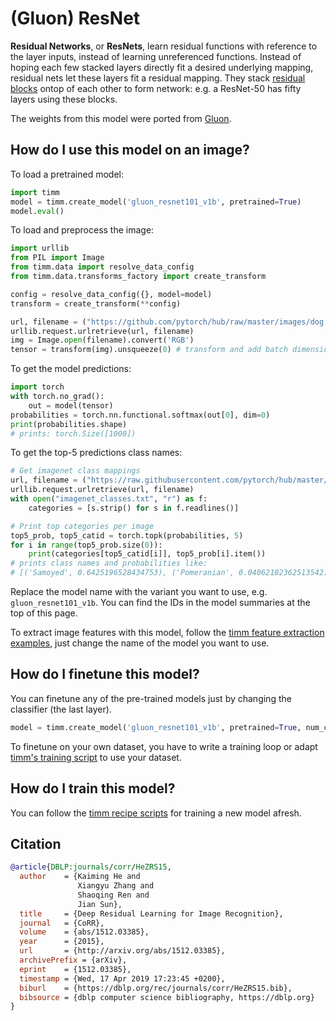 # (Gluon) ResNet

**Residual Networks**, or **ResNets**, learn residual functions with reference to the layer inputs, instead of learning unreferenced functions. Instead of hoping each few stacked layers directly fit a desired underlying mapping, residual nets let these layers fit a residual mapping. They stack [residual blocks](https://paperswithcode.com/method/residual-block) ontop of each other to form network: e.g. a ResNet-50 has fifty layers using these blocks. 

The weights from this model were ported from [Gluon](https://cv.gluon.ai/model_zoo/classification.html).

## How do I use this model on an image?
To load a pretrained model:

```python
import timm
model = timm.create_model('gluon_resnet101_v1b', pretrained=True)
model.eval()
```

To load and preprocess the image:
```python 
import urllib
from PIL import Image
from timm.data import resolve_data_config
from timm.data.transforms_factory import create_transform

config = resolve_data_config({}, model=model)
transform = create_transform(**config)

url, filename = ("https://github.com/pytorch/hub/raw/master/images/dog.jpg", "dog.jpg")
urllib.request.urlretrieve(url, filename)
img = Image.open(filename).convert('RGB')
tensor = transform(img).unsqueeze(0) # transform and add batch dimension
```

To get the model predictions:
```python
import torch
with torch.no_grad():
    out = model(tensor)
probabilities = torch.nn.functional.softmax(out[0], dim=0)
print(probabilities.shape)
# prints: torch.Size([1000])
```

To get the top-5 predictions class names:
```python
# Get imagenet class mappings
url, filename = ("https://raw.githubusercontent.com/pytorch/hub/master/imagenet_classes.txt", "imagenet_classes.txt")
urllib.request.urlretrieve(url, filename) 
with open("imagenet_classes.txt", "r") as f:
    categories = [s.strip() for s in f.readlines()]

# Print top categories per image
top5_prob, top5_catid = torch.topk(probabilities, 5)
for i in range(top5_prob.size(0)):
    print(categories[top5_catid[i]], top5_prob[i].item())
# prints class names and probabilities like:
# [('Samoyed', 0.6425196528434753), ('Pomeranian', 0.04062102362513542), ('keeshond', 0.03186424449086189), ('white wolf', 0.01739676296710968), ('Eskimo dog', 0.011717947199940681)]
```

Replace the model name with the variant you want to use, e.g. `gluon_resnet101_v1b`. You can find the IDs in the model summaries at the top of this page.

To extract image features with this model, follow the [timm feature extraction examples](https://rwightman.github.io/pytorch-image-models/feature_extraction/), just change the name of the model you want to use.

## How do I finetune this model?
You can finetune any of the pre-trained models just by changing the classifier (the last layer).
```python
model = timm.create_model('gluon_resnet101_v1b', pretrained=True, num_classes=NUM_FINETUNE_CLASSES)
```
To finetune on your own dataset, you have to write a training loop or adapt [timm's training
script](https://github.com/rwightman/pytorch-image-models/blob/master/train.py) to use your dataset.

## How do I train this model?

You can follow the [timm recipe scripts](https://rwightman.github.io/pytorch-image-models/scripts/) for training a new model afresh.

## Citation

```BibTeX
@article{DBLP:journals/corr/HeZRS15,
  author    = {Kaiming He and
               Xiangyu Zhang and
               Shaoqing Ren and
               Jian Sun},
  title     = {Deep Residual Learning for Image Recognition},
  journal   = {CoRR},
  volume    = {abs/1512.03385},
  year      = {2015},
  url       = {http://arxiv.org/abs/1512.03385},
  archivePrefix = {arXiv},
  eprint    = {1512.03385},
  timestamp = {Wed, 17 Apr 2019 17:23:45 +0200},
  biburl    = {https://dblp.org/rec/journals/corr/HeZRS15.bib},
  bibsource = {dblp computer science bibliography, https://dblp.org}
}
```

<!--
Type: model-index
Collections:
- Name: Gloun ResNet
  Paper:
    Title: Deep Residual Learning for Image Recognition
    URL: https://paperswithcode.com/paper/deep-residual-learning-for-image-recognition
Models:
- Name: gluon_resnet101_v1b
  In Collection: Gloun ResNet
  Metadata:
    FLOPs: 10068547584
    Parameters: 44550000
    File Size: 178723172
    Architecture:
    - 1x1 Convolution
    - Batch Normalization
    - Bottleneck Residual Block
    - Convolution
    - Global Average Pooling
    - Max Pooling
    - ReLU
    - Residual Block
    - Residual Connection
    - Softmax
    Tasks:
    - Image Classification
    Training Data:
    - ImageNet
    ID: gluon_resnet101_v1b
    Crop Pct: '0.875'
    Image Size: '224'
    Interpolation: bicubic
  Code: https://github.com/rwightman/pytorch-image-models/blob/d8e69206be253892b2956341fea09fdebfaae4e3/timm/models/gluon_resnet.py#L89
  Weights: https://github.com/rwightman/pytorch-pretrained-gluonresnet/releases/download/v0.1/gluon_resnet101_v1b-3b017079.pth
  Results:
  - Task: Image Classification
    Dataset: ImageNet
    Metrics:
      Top 1 Accuracy: 79.3%
      Top 5 Accuracy: 94.53%
- Name: gluon_resnet101_v1c
  In Collection: Gloun ResNet
  Metadata:
    FLOPs: 10376567296
    Parameters: 44570000
    File Size: 178802575
    Architecture:
    - 1x1 Convolution
    - Batch Normalization
    - Bottleneck Residual Block
    - Convolution
    - Global Average Pooling
    - Max Pooling
    - ReLU
    - Residual Block
    - Residual Connection
    - Softmax
    Tasks:
    - Image Classification
    Training Data:
    - ImageNet
    ID: gluon_resnet101_v1c
    Crop Pct: '0.875'
    Image Size: '224'
    Interpolation: bicubic
  Code: https://github.com/rwightman/pytorch-image-models/blob/d8e69206be253892b2956341fea09fdebfaae4e3/timm/models/gluon_resnet.py#L113
  Weights: https://github.com/rwightman/pytorch-pretrained-gluonresnet/releases/download/v0.1/gluon_resnet101_v1c-1f26822a.pth
  Results:
  - Task: Image Classification
    Dataset: ImageNet
    Metrics:
      Top 1 Accuracy: 79.53%
      Top 5 Accuracy: 94.59%
- Name: gluon_resnet101_v1d
  In Collection: Gloun ResNet
  Metadata:
    FLOPs: 10377018880
    Parameters: 44570000
    File Size: 178802755
    Architecture:
    - 1x1 Convolution
    - Batch Normalization
    - Bottleneck Residual Block
    - Convolution
    - Global Average Pooling
    - Max Pooling
    - ReLU
    - Residual Block
    - Residual Connection
    - Softmax
    Tasks:
    - Image Classification
    Training Data:
    - ImageNet
    ID: gluon_resnet101_v1d
    Crop Pct: '0.875'
    Image Size: '224'
    Interpolation: bicubic
  Code: https://github.com/rwightman/pytorch-image-models/blob/d8e69206be253892b2956341fea09fdebfaae4e3/timm/models/gluon_resnet.py#L138
  Weights: https://github.com/rwightman/pytorch-pretrained-gluonresnet/releases/download/v0.1/gluon_resnet101_v1d-0f9c8644.pth
  Results:
  - Task: Image Classification
    Dataset: ImageNet
    Metrics:
      Top 1 Accuracy: 80.4%
      Top 5 Accuracy: 95.02%
- Name: gluon_resnet101_v1s
  In Collection: Gloun ResNet
  Metadata:
    FLOPs: 11805511680
    Parameters: 44670000
    File Size: 179221777
    Architecture:
    - 1x1 Convolution
    - Batch Normalization
    - Bottleneck Residual Block
    - Convolution
    - Global Average Pooling
    - Max Pooling
    - ReLU
    - Residual Block
    - Residual Connection
    - Softmax
    Tasks:
    - Image Classification
    Training Data:
    - ImageNet
    ID: gluon_resnet101_v1s
    Crop Pct: '0.875'
    Image Size: '224'
    Interpolation: bicubic
  Code: https://github.com/rwightman/pytorch-image-models/blob/d8e69206be253892b2956341fea09fdebfaae4e3/timm/models/gluon_resnet.py#L166
  Weights: https://github.com/rwightman/pytorch-pretrained-gluonresnet/releases/download/v0.1/gluon_resnet101_v1s-60fe0cc1.pth
  Results:
  - Task: Image Classification
    Dataset: ImageNet
    Metrics:
      Top 1 Accuracy: 80.29%
      Top 5 Accuracy: 95.16%
- Name: gluon_resnet152_v1b
  In Collection: Gloun ResNet
  Metadata:
    FLOPs: 14857660416
    Parameters: 60190000
    File Size: 241534001
    Architecture:
    - 1x1 Convolution
    - Batch Normalization
    - Bottleneck Residual Block
    - Convolution
    - Global Average Pooling
    - Max Pooling
    - ReLU
    - Residual Block
    - Residual Connection
    - Softmax
    Tasks:
    - Image Classification
    Training Data:
    - ImageNet
    ID: gluon_resnet152_v1b
    Crop Pct: '0.875'
    Image Size: '224'
    Interpolation: bicubic
  Code: https://github.com/rwightman/pytorch-image-models/blob/d8e69206be253892b2956341fea09fdebfaae4e3/timm/models/gluon_resnet.py#L97
  Weights: https://github.com/rwightman/pytorch-pretrained-gluonresnet/releases/download/v0.1/gluon_resnet152_v1b-c1edb0dd.pth
  Results:
  - Task: Image Classification
    Dataset: ImageNet
    Metrics:
      Top 1 Accuracy: 79.69%
      Top 5 Accuracy: 94.73%
- Name: gluon_resnet152_v1c
  In Collection: Gloun ResNet
  Metadata:
    FLOPs: 15165680128
    Parameters: 60210000
    File Size: 241613404
    Architecture:
    - 1x1 Convolution
    - Batch Normalization
    - Bottleneck Residual Block
    - Convolution
    - Global Average Pooling
    - Max Pooling
    - ReLU
    - Residual Block
    - Residual Connection
    - Softmax
    Tasks:
    - Image Classification
    Training Data:
    - ImageNet
    ID: gluon_resnet152_v1c
    Crop Pct: '0.875'
    Image Size: '224'
    Interpolation: bicubic
  Code: https://github.com/rwightman/pytorch-image-models/blob/d8e69206be253892b2956341fea09fdebfaae4e3/timm/models/gluon_resnet.py#L121
  Weights: https://github.com/rwightman/pytorch-pretrained-gluonresnet/releases/download/v0.1/gluon_resnet152_v1c-a3bb0b98.pth
  Results:
  - Task: Image Classification
    Dataset: ImageNet
    Metrics:
      Top 1 Accuracy: 79.91%
      Top 5 Accuracy: 94.85%
- Name: gluon_resnet152_v1d
  In Collection: Gloun ResNet
  Metadata:
    FLOPs: 15166131712
    Parameters: 60210000
    File Size: 241613584
    Architecture:
    - 1x1 Convolution
    - Batch Normalization
    - Bottleneck Residual Block
    - Convolution
    - Global Average Pooling
    - Max Pooling
    - ReLU
    - Residual Block
    - Residual Connection
    - Softmax
    Tasks:
    - Image Classification
    Training Data:
    - ImageNet
    ID: gluon_resnet152_v1d
    Crop Pct: '0.875'
    Image Size: '224'
    Interpolation: bicubic
  Code: https://github.com/rwightman/pytorch-image-models/blob/d8e69206be253892b2956341fea09fdebfaae4e3/timm/models/gluon_resnet.py#L147
  Weights: https://github.com/rwightman/pytorch-pretrained-gluonresnet/releases/download/v0.1/gluon_resnet152_v1d-bd354e12.pth
  Results:
  - Task: Image Classification
    Dataset: ImageNet
    Metrics:
      Top 1 Accuracy: 80.48%
      Top 5 Accuracy: 95.2%
- Name: gluon_resnet152_v1s
  In Collection: Gloun ResNet
  Metadata:
    FLOPs: 16594624512
    Parameters: 60320000
    File Size: 242032606
    Architecture:
    - 1x1 Convolution
    - Batch Normalization
    - Bottleneck Residual Block
    - Convolution
    - Global Average Pooling
    - Max Pooling
    - ReLU
    - Residual Block
    - Residual Connection
    - Softmax
    Tasks:
    - Image Classification
    Training Data:
    - ImageNet
    ID: gluon_resnet152_v1s
    Crop Pct: '0.875'
    Image Size: '224'
    Interpolation: bicubic
  Code: https://github.com/rwightman/pytorch-image-models/blob/d8e69206be253892b2956341fea09fdebfaae4e3/timm/models/gluon_resnet.py#L175
  Weights: https://github.com/rwightman/pytorch-pretrained-gluonresnet/releases/download/v0.1/gluon_resnet152_v1s-dcc41b81.pth
  Results:
  - Task: Image Classification
    Dataset: ImageNet
    Metrics:
      Top 1 Accuracy: 81.02%
      Top 5 Accuracy: 95.42%
- Name: gluon_resnet18_v1b
  In Collection: Gloun ResNet
  Metadata:
    FLOPs: 2337073152
    Parameters: 11690000
    File Size: 46816736
    Architecture:
    - 1x1 Convolution
    - Batch Normalization
    - Bottleneck Residual Block
    - Convolution
    - Global Average Pooling
    - Max Pooling
    - ReLU
    - Residual Block
    - Residual Connection
    - Softmax
    Tasks:
    - Image Classification
    Training Data:
    - ImageNet
    ID: gluon_resnet18_v1b
    Crop Pct: '0.875'
    Image Size: '224'
    Interpolation: bicubic
  Code: https://github.com/rwightman/pytorch-image-models/blob/d8e69206be253892b2956341fea09fdebfaae4e3/timm/models/gluon_resnet.py#L65
  Weights: https://github.com/rwightman/pytorch-pretrained-gluonresnet/releases/download/v0.1/gluon_resnet18_v1b-0757602b.pth
  Results:
  - Task: Image Classification
    Dataset: ImageNet
    Metrics:
      Top 1 Accuracy: 70.84%
      Top 5 Accuracy: 89.76%
- Name: gluon_resnet34_v1b
  In Collection: Gloun ResNet
  Metadata:
    FLOPs: 4718469120
    Parameters: 21800000
    File Size: 87295112
    Architecture:
    - 1x1 Convolution
    - Batch Normalization
    - Bottleneck Residual Block
    - Convolution
    - Global Average Pooling
    - Max Pooling
    - ReLU
    - Residual Block
    - Residual Connection
    - Softmax
    Tasks:
    - Image Classification
    Training Data:
    - ImageNet
    ID: gluon_resnet34_v1b
    Crop Pct: '0.875'
    Image Size: '224'
    Interpolation: bicubic
  Code: https://github.com/rwightman/pytorch-image-models/blob/d8e69206be253892b2956341fea09fdebfaae4e3/timm/models/gluon_resnet.py#L73
  Weights: https://github.com/rwightman/pytorch-pretrained-gluonresnet/releases/download/v0.1/gluon_resnet34_v1b-c6d82d59.pth
  Results:
  - Task: Image Classification
    Dataset: ImageNet
    Metrics:
      Top 1 Accuracy: 74.59%
      Top 5 Accuracy: 92.0%
- Name: gluon_resnet50_v1b
  In Collection: Gloun ResNet
  Metadata:
    FLOPs: 5282531328
    Parameters: 25560000
    File Size: 102493763
    Architecture:
    - 1x1 Convolution
    - Batch Normalization
    - Bottleneck Residual Block
    - Convolution
    - Global Average Pooling
    - Max Pooling
    - ReLU
    - Residual Block
    - Residual Connection
    - Softmax
    Tasks:
    - Image Classification
    Training Data:
    - ImageNet
    ID: gluon_resnet50_v1b
    Crop Pct: '0.875'
    Image Size: '224'
    Interpolation: bicubic
  Code: https://github.com/rwightman/pytorch-image-models/blob/d8e69206be253892b2956341fea09fdebfaae4e3/timm/models/gluon_resnet.py#L81
  Weights: https://github.com/rwightman/pytorch-pretrained-gluonresnet/releases/download/v0.1/gluon_resnet50_v1b-0ebe02e2.pth
  Results:
  - Task: Image Classification
    Dataset: ImageNet
    Metrics:
      Top 1 Accuracy: 77.58%
      Top 5 Accuracy: 93.72%
- Name: gluon_resnet50_v1c
  In Collection: Gloun ResNet
  Metadata:
    FLOPs: 5590551040
    Parameters: 25580000
    File Size: 102573166
    Architecture:
    - 1x1 Convolution
    - Batch Normalization
    - Bottleneck Residual Block
    - Convolution
    - Global Average Pooling
    - Max Pooling
    - ReLU
    - Residual Block
    - Residual Connection
    - Softmax
    Tasks:
    - Image Classification
    Training Data:
    - ImageNet
    ID: gluon_resnet50_v1c
    Crop Pct: '0.875'
    Image Size: '224'
    Interpolation: bicubic
  Code: https://github.com/rwightman/pytorch-image-models/blob/d8e69206be253892b2956341fea09fdebfaae4e3/timm/models/gluon_resnet.py#L105
  Weights: https://github.com/rwightman/pytorch-pretrained-gluonresnet/releases/download/v0.1/gluon_resnet50_v1c-48092f55.pth
  Results:
  - Task: Image Classification
    Dataset: ImageNet
    Metrics:
      Top 1 Accuracy: 78.01%
      Top 5 Accuracy: 93.99%
- Name: gluon_resnet50_v1d
  In Collection: Gloun ResNet
  Metadata:
    FLOPs: 5591002624
    Parameters: 25580000
    File Size: 102573346
    Architecture:
    - 1x1 Convolution
    - Batch Normalization
    - Bottleneck Residual Block
    - Convolution
    - Global Average Pooling
    - Max Pooling
    - ReLU
    - Residual Block
    - Residual Connection
    - Softmax
    Tasks:
    - Image Classification
    Training Data:
    - ImageNet
    ID: gluon_resnet50_v1d
    Crop Pct: '0.875'
    Image Size: '224'
    Interpolation: bicubic
  Code: https://github.com/rwightman/pytorch-image-models/blob/d8e69206be253892b2956341fea09fdebfaae4e3/timm/models/gluon_resnet.py#L129
  Weights: https://github.com/rwightman/pytorch-pretrained-gluonresnet/releases/download/v0.1/gluon_resnet50_v1d-818a1b1b.pth
  Results:
  - Task: Image Classification
    Dataset: ImageNet
    Metrics:
      Top 1 Accuracy: 79.06%
      Top 5 Accuracy: 94.46%
- Name: gluon_resnet50_v1s
  In Collection: Gloun ResNet
  Metadata:
    FLOPs: 7019495424
    Parameters: 25680000
    File Size: 102992368
    Architecture:
    - 1x1 Convolution
    - Batch Normalization
    - Bottleneck Residual Block
    - Convolution
    - Global Average Pooling
    - Max Pooling
    - ReLU
    - Residual Block
    - Residual Connection
    - Softmax
    Tasks:
    - Image Classification
    Training Data:
    - ImageNet
    ID: gluon_resnet50_v1s
    Crop Pct: '0.875'
    Image Size: '224'
    Interpolation: bicubic
  Code: https://github.com/rwightman/pytorch-image-models/blob/d8e69206be253892b2956341fea09fdebfaae4e3/timm/models/gluon_resnet.py#L156
  Weights: https://github.com/rwightman/pytorch-pretrained-gluonresnet/releases/download/v0.1/gluon_resnet50_v1s-1762acc0.pth
  Results:
  - Task: Image Classification
    Dataset: ImageNet
    Metrics:
      Top 1 Accuracy: 78.7%
      Top 5 Accuracy: 94.25%
-->